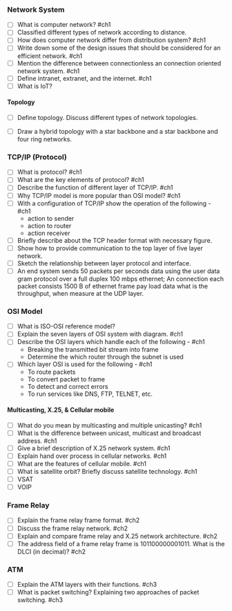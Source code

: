 ### Network System

- [ ] What is computer network? #ch1 
- [ ] Classified different types of network according to distance.
- [ ] How does computer network differ from distribution system? #ch1 
- [ ] Write down some of the design issues that should be considered for an efficient network. #ch1 
- [ ] Mention the difference between connectionless an connection oriented network system. #ch1 
- [ ] Define intranet, extranet, and the internet. #ch1 
- [ ] What is IoT?

#### Topology

- [ ] Define topology. Discuss different types of network topologies.
- [ ] Draw a hybrid topology with a star backbone and a star backbone and four ring networks.


### TCP/IP (Protocol)

- [ ] What is protocol?  #ch1
- [ ] What are the key elements of protocol? #ch1 
- [ ] Describe the function of different layer of TCP/IP. #ch1 
- [ ] Why TCP/IP model is more popular than OSI model? #ch1 
- [ ] With a configuration of TCP/IP show the operation of the following - #ch1 
	- action to sender
	- action to router
	- action receiver
- [ ] Briefly describe about the TCP header format with necessary figure.
- [ ] Show how to provide communication to the top layer of five layer network.
- [ ] Sketch the relationship between layer protocol and interface.
- [ ] An end system sends 50 packets per seconds data using the user data gram protocol over a full duplex 100 mbps ethernet; An connection each packet consists 1500 B of ethernet frame pay load data what is the throughput, when measure at the UDP layer.

### OSI Model

- [ ] What is ISO-OSI reference model?
- [ ] Explain the seven layers of OSI system with diagram. #ch1 
- [ ] Describe the OSI layers which handle each of the following - #ch1 
    - Breaking the transmitted bit stream into frame
    - Determine the which router through the subnet is used
- [ ] Which layer OSI is used for the following - #ch1 
    - To route packets
    - To convert packet to frame
    - To detect and correct errors
    - To run services like DNS, FTP, TELNET, etc.

#### Multicasting, X.25, & Cellular mobile

- [ ] What do you mean by multicasting and multiple unicasting? #ch1 
- [ ] What is the difference between unicast, multicast and broadcast address. #ch1 
- [ ] Give a brief description of X.25 network system. #ch1 
- [ ] Explain hand over process in cellular networks. #ch1 
- [ ] What are the features of cellular mobile. #ch1 
- [ ] What is satellite orbit? Briefly discuss satellite technology. #ch1 
- [ ] VSAT
- [ ] VOIP

### Frame Relay

- [ ] Explain the frame relay frame format. #ch2
- [ ] Discuss the frame relay network. #ch2 
- [ ] Explain and compare frame relay and X.25 network architecture. #ch2 
- [ ] The address field of a frame relay frame is 101100000001011. What is the DLCI (in decimal)? #ch2 

### ATM

- [ ] Explain the ATM layers with their functions. #ch3 
- [ ] What is packet switching? Explaining two approaches of packet switching. #ch3 
